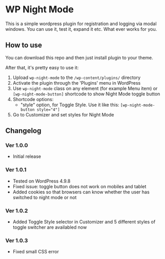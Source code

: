 # WP Night Mode

This is a simple wordpress plugin for registration and logging via modal windows. You can use it, test it, expand it etc. What ever works for you.

## How to use

You can download this repo and then just install plugin to your theme.

After that, it's pretty easy to use it:

1. Upload `wp-night-mode` to the `/wp-content/plugins/` directory
2. Activate the plugin through the 'Plugins' menu in WordPress
3. Use `wp-night-mode` class on any element (for example Menu item) or `[wp-night-mode-button]` shortcode to show Night Mode toggle button
4. Shortcode options:
	- "style" option, for Toggle Style. Use it like this: `[wp-night-mode-button style="4"]`
5. Go to Customizer and set styles for Night Mode

## Changelog

### Ver 1.0.0

* Initial release

### Ver 1.0.1

* Tested on WordPress 4.9.8
* Fixed issue: toggle button does not work on mobiles and tablet
* Added cookies so that browsers can know whether the user has switched to night mode or not

### Ver 1.0.2

* Added Toggle Style selector in Customizer and 5 different styles of toggle switcher are availabled now

### Ver 1.0.3

* Fixed small CSS error